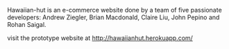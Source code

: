 Hawaiian-hut is an e-commerce website done by a team of five passionate developers: Andrew Ziegler, Brian Macdonald, Claire Liu, John Pepino and Rohan Saigal.

visit the prototype website at http://hawaiianhut.herokuapp.com/

